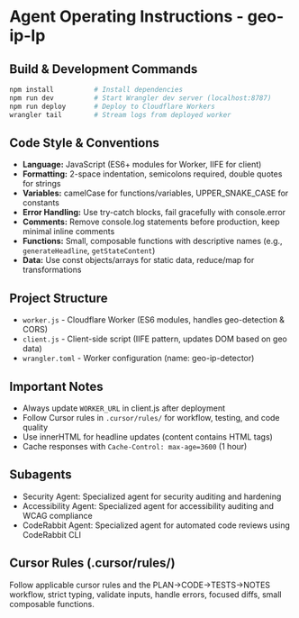 # Agent Operating Instructions - geo-ip-lp

## Build & Development Commands
```bash
npm install          # Install dependencies
npm run dev          # Start Wrangler dev server (localhost:8787)
npm run deploy       # Deploy to Cloudflare Workers
wrangler tail        # Stream logs from deployed worker
```

## Code Style & Conventions
- **Language:** JavaScript (ES6+ modules for Worker, IIFE for client)
- **Formatting:** 2-space indentation, semicolons required, double quotes for strings
- **Variables:** camelCase for functions/variables, UPPER_SNAKE_CASE for constants
- **Error Handling:** Use try-catch blocks, fail gracefully with console.error
- **Comments:** Remove console.log statements before production, keep minimal inline comments
- **Functions:** Small, composable functions with descriptive names (e.g., `generateHeadline`, `getStateContent`)
- **Data:** Use const objects/arrays for static data, reduce/map for transformations

## Project Structure
- `worker.js` - Cloudflare Worker (ES6 modules, handles geo-detection & CORS)
- `client.js` - Client-side script (IIFE pattern, updates DOM based on geo data)
- `wrangler.toml` - Worker configuration (name: geo-ip-detector)

## Important Notes
- Always update `WORKER_URL` in client.js after deployment
- Follow Cursor rules in `.cursor/rules/` for workflow, testing, and code quality
- Use innerHTML for headline updates (content contains HTML tags)
- Cache responses with `Cache-Control: max-age=3600` (1 hour)

## Subagents

- Security Agent: Specialized agent for security auditing and hardening
- Accessibility Agent: Specialized agent for accessibility auditing and WCAG compliance
- CodeRabbit Agent: Specialized agent for automated code reviews using CodeRabbit CLI

## Cursor Rules (.cursor/rules/)

Follow applicable cursor rules and the PLAN→CODE→TESTS→NOTES workflow, strict typing, validate inputs, handle errors, focused diffs, small composable functions.